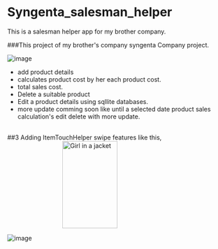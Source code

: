 # Syngenta_salesman_helper
This is a salesman helper app for my brother company. <br/> 

###This project of my brother's company syngenta Company project.<br/>

![image](https://user-images.githubusercontent.com/61331272/82148439-f8bdb800-9875-11ea-9525-523c4299c516.png)


- add product details
- calculates  product cost by her each product cost.
- total sales cost.
- Delete a suitable product
- Edit a product details using sqllite databases.
- more update comming soon like until a selected date product sales calculation's edit delete with more update. 
<br/>
##3 Adding ItemTouchHelper swipe features like this, <br/>
<img src="https://user-images.githubusercontent.com/61331272/82250508-68fb3500-996d-11ea-913a-34314fa13ce2.png" alt="Girl in a jacket" width="200" height="200" style=" display: block;
  margin-left: auto;
  margin-right: auto;
  width: 50%;">

![image]()
